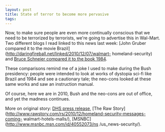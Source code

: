 ```yaml
---
layout: post
title: State of terror to become more pervasive
tags: 
---
```

Now, to make sure people are even more continually conscious that we need to
be terrorized by terrorists, we're going to advertise this in Wal-Mart. Two
different blogs I read linked to this news last week: [John Gruber compared it
to the movie Brazil](http://daringfireball.net/linked/2010/12/07/walmart-
homeland-security) and [Bruce Schneier compared it to the book
1984](http://www.schneier.com/blog/archives/2010/12/department_of_h_2.html).

These comparisons remind me of a joke I used to make during the Bush
presidency: people were intended to look at works of dystopia sci-fi like
Brazil and 1984 and see a cautionary tale; the neo-cons looked at these same
works and saw an instruction manual.

Of course, here we are in 2010, Bush and the neo-cons are out of office, and
yet the madness continues.

More on original story: [DHS press
release](http://www.dhs.gov/ynews/releases/pr_1291648380371.shtm), [The Raw
Story](http://www.rawstory.com/rs/2010/12/homeland-security-messages-coming-
walmart-hotels-malls/), [MSNBC](http://www.msnbc.msn.com/id/40552073/ns
/us_news-security/).

